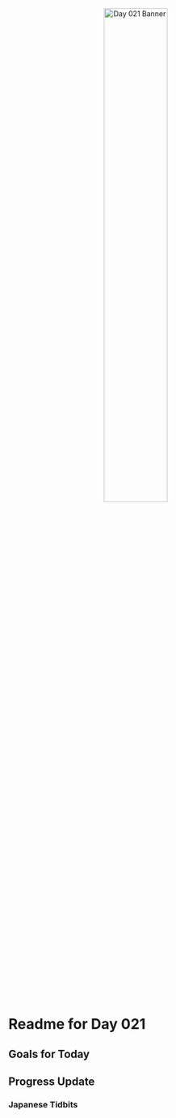<div align="center">
 <img src="../..Images/image_021.jpg" alt="Day 021 Banner" width="50%">
</div>

# Readme for Day 021

## Goals for Today

## Progress Update

### Japanese Tidbits

